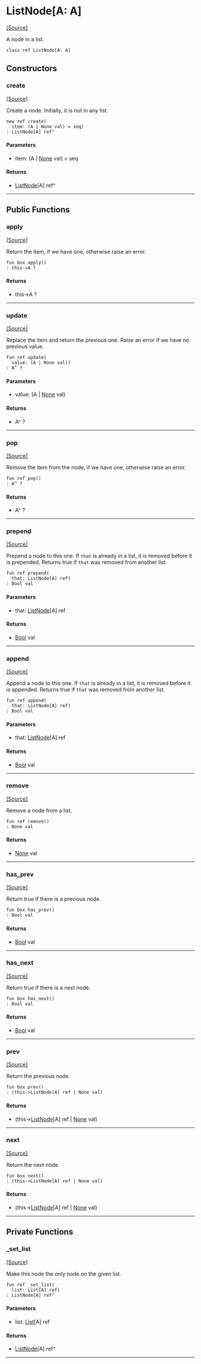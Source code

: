 # ListNode\[A: A\]
<span class="source-link">[[Source]](src/collections/list_node.md#L1)</span>

A node in a list.


```pony
class ref ListNode[A: A]
```

## Constructors

### create
<span class="source-link">[[Source]](src/collections/list_node.md#L10)</span>


Create a node. Initially, it is not in any list.


```pony
new ref create(
  item: (A | None val) = seq)
: ListNode[A] ref^
```
#### Parameters

*   item: (A | [None](builtin-None.md) val) = seq

#### Returns

* [ListNode](collections-ListNode.md)\[A\] ref^

---

## Public Functions

### apply
<span class="source-link">[[Source]](src/collections/list_node.md#L16)</span>


Return the item, if we have one, otherwise raise an error.


```pony
fun box apply()
: this->A ?
```

#### Returns

* this->A ?

---

### update
<span class="source-link">[[Source]](src/collections/list_node.md#L22)</span>


Replace the item and return the previous one. Raise an error if we have no
previous value.


```pony
fun ref update(
  value: (A | None val))
: A^ ?
```
#### Parameters

*   value: (A | [None](builtin-None.md) val)

#### Returns

* A^ ?

---

### pop
<span class="source-link">[[Source]](src/collections/list_node.md#L29)</span>


Remove the item from the node, if we have one, otherwise raise an error.


```pony
fun ref pop()
: A^ ?
```

#### Returns

* A^ ?

---

### prepend
<span class="source-link">[[Source]](src/collections/list_node.md#L35)</span>


Prepend a node to this one. If `that` is already in a list, it is removed
before it is prepended. Returns true if `that` was removed from another
list.


```pony
fun ref prepend(
  that: ListNode[A] ref)
: Bool val
```
#### Parameters

*   that: [ListNode](collections-ListNode.md)\[A\] ref

#### Returns

* [Bool](builtin-Bool.md) val

---

### append
<span class="source-link">[[Source]](src/collections/list_node.md#L67)</span>


Append a node to this one. If `that` is already in a list, it is removed
before it is appended. Returns true if `that` was removed from another
list.


```pony
fun ref append(
  that: ListNode[A] ref)
: Bool val
```
#### Parameters

*   that: [ListNode](collections-ListNode.md)\[A\] ref

#### Returns

* [Bool](builtin-Bool.md) val

---

### remove
<span class="source-link">[[Source]](src/collections/list_node.md#L99)</span>


Remove a node from a list.


```pony
fun ref remove()
: None val
```

#### Returns

* [None](builtin-None.md) val

---

### has_prev
<span class="source-link">[[Source]](src/collections/list_node.md#L132)</span>


Return true if there is a previous node.


```pony
fun box has_prev()
: Bool val
```

#### Returns

* [Bool](builtin-Bool.md) val

---

### has_next
<span class="source-link">[[Source]](src/collections/list_node.md#L138)</span>


Return true if there is a next node.


```pony
fun box has_next()
: Bool val
```

#### Returns

* [Bool](builtin-Bool.md) val

---

### prev
<span class="source-link">[[Source]](src/collections/list_node.md#L144)</span>


Return the previous node.


```pony
fun box prev()
: (this->ListNode[A] ref | None val)
```

#### Returns

* (this->[ListNode](collections-ListNode.md)\[A\] ref | [None](builtin-None.md) val)

---

### next
<span class="source-link">[[Source]](src/collections/list_node.md#L150)</span>


Return the next node.


```pony
fun box next()
: (this->ListNode[A] ref | None val)
```

#### Returns

* (this->[ListNode](collections-ListNode.md)\[A\] ref | [None](builtin-None.md) val)

---

## Private Functions

### _set_list
<span class="source-link">[[Source]](src/collections/list_node.md#L156)</span>


Make this node the only node on the given list.


```pony
fun ref _set_list(
  list: List[A] ref)
: ListNode[A] ref^
```
#### Parameters

*   list: [List](collections-List.md)\[A\] ref

#### Returns

* [ListNode](collections-ListNode.md)\[A\] ref^

---


